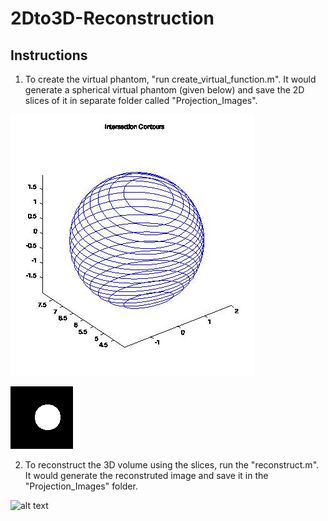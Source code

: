 # 2Dto3D-Reconstruction

## Instructions

1. To create the virtual phantom, "run create_virtual_function.m". It would generate a spherical virtual phantom (given below) and save the 2D slices of it in separate folder called "Projection_Images".

![alt text](figures/virtual_phantom.jpg)

![alt text](Projection_Images/p10.bmp)

2. To reconstruct the 3D volume using the slices, run the "reconstruct.m". It would generate the reconstruted image and save it in the "Projection_Images" folder.

![alt text](figures/virtual_volume.jpg)
